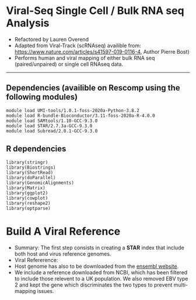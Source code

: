 # Viral-Seq Single Cell / Bulk RNA seq Analysis

- Refactored by Lauren Overend
- Adapted from Viral-Track (scRNAseq) availible from: https://www.nature.com/articles/s41597-019-0116-4, Author Pierre Bost)
- Performs human and viral mapping of either bulk RNA seq (paired/unpaired) or single cell RNAseq data. 
-------------------------------------------------


## Dependencies (availible on Rescomp using the following modules)

```
module load UMI-tools/1.0.1-foss-2020a-Python-3.8.2 
module load R-bundle-Bioconductor/3.11-foss-2020a-R-4.0.0
module load SAMtools/1.10-GCC-9.3.0
module load STAR/2.7.3a-GCC-9.3.0
module load Subread/2.0.1-GCC-9.3.0
```
## R dependencies 
```
library(stringr)
library(Biostrings)
library(ShortRead)
library(doParallel)
library(GenomicAlignments)
library(Matrix)
library(ggplot2)
library(cowplot)
library(reshape2)
library(optparse)
```

# Build A Viral Reference 
- Summary: The first step consists in creating a **STAR** index that include both host and virus reference genomes.
- Viral Refererence:  
- Host genome has also to be downloaded from the [ensembl website](https://www.ensembl.org/info/data/ftp/index.html). 
- We include a reference downloaded from NCBI, which has been filtered to include those relevent to a UK population. We also removed EBV type 2 and kept the gene which discriminates the two types to prevent multi-mapping issues. 
